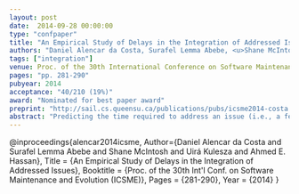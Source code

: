 ```yaml
---
layout: post
date:  2014-09-28 00:00:00
type: "confpaper"
title: "An Empirical Study of Delays in the Integration of Addressed Issues"
authors: "Daniel Alencar da Costa, Surafel Lemma Abebe, <u>Shane McIntosh</u>, Uirá Kulesza, and Ahmed E. Hassan"
tags: ["integration"]
venue: Proc. of the 30th International Conference on Software Maintenance and Evolution (ICSME)
pages: "pp. 281-290"
pubyear: 2014
acceptance: "40/210 (19%)"
award: "Nominated for best paper award"
preprint: "http://sail.cs.queensu.ca/publications/pubs/icsme2014-costa.pdf"
abstract: "Predicting the time required to address an issue (i.e., a feature, bug fix or enhancement) has long been the goal of many software engineering researchers. However, after an issue has been addressed, it must be integrated into an official release for it to become visible to users. In theory, issues should be integrated into releases immediately after they are addressed. Yet in practice, the integration of an addressed issue might be delayed. For instance, an addressed issue might be delayed in order to assess the impact that it may have on the system as a whole. While one can often speculate, it is not always clear why some addressed issues are integrated immediately, while others are delayed. In this paper, we empirically study the delayed integration of 20,995 addressed issues from the ArgoUML, Eclipse, and Firefox projects. Our results indicate that: (i) despite being addressed well before the release date, the integration of 34% (ArgoUML) to 98% (Firefox) of addressed issues were delayed by one or more releases; (ii) using information derived from the addressed issues, we are able to accurately predict the release in which an addressed issue will be integrated, achieving an ROC area of above 0.72; and (iii) the workload of integrators is the most important factor in our integration delay models. Our results indicate that integration can introduce non-negligible delays that prevent addressed issues from being delivered to users. Thus, solely focusing on the time to address an issue is not enough to truly assess how long an issue will visibly survive in a software system."
---
```

@inproceedings{alencar2014icsme,
	Author={Daniel Alencar da Costa and Surafel Lemma Abebe and Shane McIntosh and Uirá Kulesza and Ahmed E. Hassan},
	Title = {An Empirical Study of Delays in the Integration of Addressed Issues},
	Booktitle = {Proc. of the 30th Int'l Conf. on Software Maintenance and Evolution (ICSME)},
	Pages = {281-290},
	Year = {2014}
}
